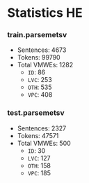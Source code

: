 Statistics HE
=============

### train.parsemetsv
* Sentences: 4673
* Tokens: 99790
* Total VMWEs: 1282
  * `ID`: 86
  * `LVC`: 253
  * `OTH`: 535
  * `VPC`: 408

### test.parsemetsv
* Sentences: 2327
* Tokens: 47571
* Total VMWEs: 500
  * `ID`: 30
  * `LVC`: 127
  * `OTH`: 158
  * `VPC`: 185

